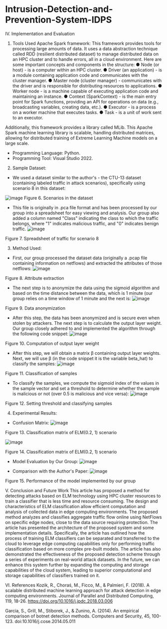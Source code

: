 # Intrusion-Detection-and-Prevention-System-IDPS
IV.	Implementation and Evaluation
1.	Tools Used
Apache Spark framework: This framework provides tools for processing large amounts of data. It uses a data abstraction technique called RDD (resilient distributed dataset) to manage distributed data on an HPC cluster and to handle errors, all in a cloud environment. Here are some important concepts and components in the structure:
●	Node (or host) - is a computer within an HPC cluster.
●	Driver (an application) - is a module containing application code and communicates with the cluster manager.
●	Master node (cluster manager) - communicates with the driver and is responsible for distributing resources to applications.
●	Worker node - is a machine capable of executing application code and maintaining an instance.
●	Context (SparkContext) - is the main entry point for Spark functions, providing an API for operations on data (e.g., broadcasting variables, creating data, etc.).
●	Executor - is a process on a worker machine that executes tasks.
●	Task - is a unit of work sent to an executor. 

Additionally, this framework provides a library called MLib. This Apache Spark machine learning library is scalable, handling distributed matrices, allowing for distributed training of Extreme Learning Machine models on a large scale.
-	Programming Language: Python.
-	Programming Tool: Visual Studio 2022.

2.	Sample Dataset:
-	We used a dataset similar to the author's - the CTU-13 dataset (containing labeled traffic in attack scenarios), specifically using scenario 8 in this dataset:

![image](https://github.com/nguyendinhkha/Intrusion-Detection-and-Prevention-System-IDPS-/assets/82517228/010fe05b-e3f2-4fff-a8a4-bd6f7e12318c)
Figure 6. Scenarios in the dataset

-	This file is originally in .pca file format and has been processed by our group into a spreadsheet for easy viewing and analysis. Our group also added a column named "Class" indicating the class to which the traffic belongs, where "1" indicates malicious traffic, and "0" indicates benign traffic.
![image](https://github.com/nguyendinhkha/Intrusion-Detection-and-Prevention-System-IDPS-/assets/82517228/295de76d-e68b-41d2-ab39-42db90c8f4b7)

Figure 7. Spreadsheet of traffic for scenario 8

3.	Method Used:
-	First, our group processed the dataset data (originally a .pcap file containing information on netflows) and extracted the attributes of those netflows:
![image](https://github.com/nguyendinhkha/Intrusion-Detection-and-Prevention-System-IDPS-/assets/82517228/6c86f16e-2c02-4b7a-a47d-dc16bdb3a510)

Figure 8. Attribute extraction

-	The next step is to anonymize the data using the sigmoid algorithm and based on the time distance between the data, which is 1 minute (our group relies on a time window of 1 minute and the next is:
![image](https://github.com/nguyendinhkha/Intrusion-Detection-and-Prevention-System-IDPS-/assets/82517228/60326232-33b8-478b-ac23-91afa8538940)

Figure 9. Data anonymization

-	After this step, the data has been anonymized and is secure even when stolen by attackers. The next step is to calculate the output layer weight. Our group closely adhered to and implemented the algorithm through the following code snippet:
![image](https://github.com/nguyendinhkha/Intrusion-Detection-and-Prevention-System-IDPS-/assets/82517228/9be9a343-6fa3-4742-97ab-3fbfafd21f5e)

Figure 10. Computation of output layer weight

-	After this step, we will obtain a matrix β containing output layer weights. Next, we will use β (in the code snippet it is the variable beta_hat) to classify the samples:
![image](https://github.com/nguyendinhkha/Intrusion-Detection-and-Prevention-System-IDPS-/assets/82517228/ccf7f0a5-2f5c-4fec-98df-65b9d837e361)

Figure 11. Classification of samples

-	To classify the samples, we compute the sigmoid index of the values in the sample vector and set a threshold to determine whether the sample is malicious or not (over 0.5 is malicious and vice versa):
![image](https://github.com/nguyendinhkha/Intrusion-Detection-and-Prevention-System-IDPS-/assets/82517228/835763fd-1f2d-408d-9c11-68ed2512cbc2)

Figure 12. Setting threshold and classifying samples

4.	Experimental Results:
-	Confusion Matrix:
![image](https://github.com/nguyendinhkha/Intrusion-Detection-and-Prevention-System-IDPS-/assets/82517228/dc5daa59-1fad-48fe-9163-0f6a1ce88f3e)

Figure 13. Classification matrix of ELM(0.2, 1) scenario

![image](https://github.com/nguyendinhkha/Intrusion-Detection-and-Prevention-System-IDPS-/assets/82517228/57953f1c-8243-4f78-b50f-8f4c42210052)

Figure 14. Classification matrix of ELM(0.2, 1) scenario

-	Model Evaluation by Our Group:
![image](https://github.com/nguyendinhkha/Intrusion-Detection-and-Prevention-System-IDPS-/assets/82517228/9b33f619-ccd6-4da0-b70c-cc06effa32dd)


-	Comparison with the Author's Paper:
![image](https://github.com/nguyendinhkha/Intrusion-Detection-and-Prevention-System-IDPS-/assets/82517228/31230c81-dbbe-4034-8f09-8375ef73e66c)

Figure 15. Performance of the model implemented by our group

V.	Conclusion and Future Work
This article has proposed a method for detecting attacks based on ELM technology using HPC cluster resources to train a classifier that is less time and resource consuming. The design and characteristics of ELM classification allow efficient computation and analysis of collected data in edge computing environments. The proposed method analyzes and classifies aggregate traffic flow online using NetFlows on specific edge nodes, close to the data source requiring protection. The article has presented the architecture of the proposed system and some implementation details. Specifically, the article has outlined how the process of training ELM classifiers can be separated and transferred to the cloud to leverage edge computing capabilities only for performing traffic classification based on more complex pre-built models. The article has also demonstrated the effectiveness of the proposed detection scheme through a series of experiments on real-world attack datasets.
In the future, we can enhance this system further by expanding the computing and storage capabilities of the cloud system, leading to superior computational and storage capabilities of classifiers trained on it.

VI.	References
Kozik, R., Choraś, M., Ficco, M., & Palmieri, F. (2018). A scalable distributed machine learning approach for attack detection in edge computing environments. Journal of Parallel and Distributed Computing, 119, 18-26. https://doi.org/10.1016/j.jpdc.2018.03.006

Garcia, S., Grill, M., Stiborek, J., & Zunino, A. (2014). An empirical comparison of botnet detection methods. Computers and Security, 45, 100-123. doi:10.1016/j.cose.2014.05.011










